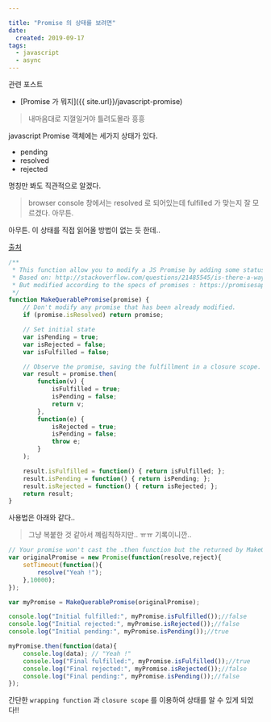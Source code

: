 ```yaml
---

title: "Promise 의 상태를 보려면"
date:
  created: 2019-09-17
tags:
  - javascript
  - async
---
```


관련 포스트
- [Promise 가 뭐지]({{ site.url}}/javascript-promise)

> 내마음대로 지껄일거야 틀려도몰라 흥흥

javascript Promise 객체에는 세가지 상태가 있다.
- pending
- resolved
- rejected

명칭만 봐도 직관적으로 알겠다.
> browser console 창에서는 resolved 로 되어있는데 fulfilled 가 맞는지 잘 모르겠다. 아무튼.

아무튼. 이 상태를 직접 읽어올 방법이 없는 듯 한데..

[출처](https://ourcodeworld.com/articles/read/317/how-to-check-if-a-javascript-promise-has-been-fulfilled-rejected-or-resolved)

``` javascript
/**
 * This function allow you to modify a JS Promise by adding some status properties.
 * Based on: http://stackoverflow.com/questions/21485545/is-there-a-way-to-tell-if-an-es6-promise-is-fulfilled-rejected-resolved
 * But modified according to the specs of promises : https://promisesaplus.com/
 */
function MakeQuerablePromise(promise) {
    // Don't modify any promise that has been already modified.
    if (promise.isResolved) return promise;

    // Set initial state
    var isPending = true;
    var isRejected = false;
    var isFulfilled = false;

    // Observe the promise, saving the fulfillment in a closure scope.
    var result = promise.then(
        function(v) {
            isFulfilled = true;
            isPending = false;
            return v;
        },
        function(e) {
            isRejected = true;
            isPending = false;
            throw e;
        }
    );

    result.isFulfilled = function() { return isFulfilled; };
    result.isPending = function() { return isPending; };
    result.isRejected = function() { return isRejected; };
    return result;
}
```

사용법은 아래와 같다..
> 그냥 복붙한 것 같아서 꼐림칙하지만.. ㅠㅠ 기록이니깐..

``` javascript
// Your promise won't cast the .then function but the returned by MakeQuerablePromise
var originalPromise = new Promise(function(resolve,reject){
    setTimeout(function(){
        resolve("Yeah !");
    },10000);
});

var myPromise = MakeQuerablePromise(originalPromise);

console.log("Initial fulfilled:", myPromise.isFulfilled());//false
console.log("Initial rejected:", myPromise.isRejected());//false
console.log("Initial pending:", myPromise.isPending());//true

myPromise.then(function(data){
    console.log(data); // "Yeah !"
    console.log("Final fulfilled:", myPromise.isFulfilled());//true
    console.log("Final rejected:", myPromise.isRejected());//false
    console.log("Final pending:", myPromise.isPending());//false
});
```

간단한 `wrapping function` 과 `closure scope` 를 이용하여 상태를 알 수 있게 되었다!!
